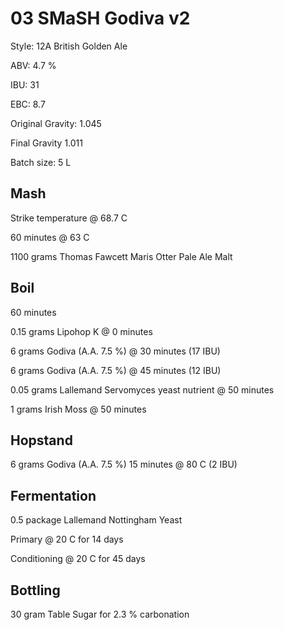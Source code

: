 # 03 SMaSH Godiva v2

Style: 12A British Golden Ale

ABV: 4.7 %

IBU: 31

EBC: 8.7

Original Gravity: 1.045

Final Gravity 1.011

Batch size: 5 L

## Mash

Strike temperature @ 68.7 C

60 minutes @ 63 C

1100 grams Thomas Fawcett Maris Otter Pale Ale Malt

## Boil

60 minutes

0.15 grams Lipohop K @ 0 minutes

6 grams Godiva (A.A. 7.5 %) @ 30 minutes (17 IBU)

6 grams Godiva (A.A. 7.5 %) @ 45 minutes (12 IBU)

0.05 grams Lallemand Servomyces yeast nutrient @ 50 minutes

1 grams Irish Moss @ 50 minutes

## Hopstand

6 grams Godiva (A.A. 7.5 %) 15 minutes @ 80 C (2 IBU)

## Fermentation

0.5 package Lallemand Nottingham Yeast

Primary @ 20 C for 14 days

Conditioning @ 20 C for 45 days

## Bottling

30 gram Table Sugar for 2.3 % carbonation
